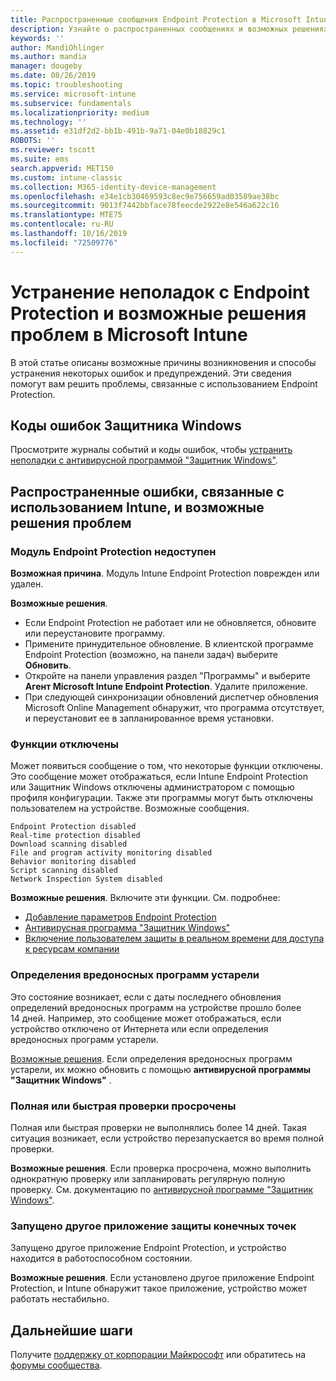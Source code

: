 ```yaml
---
title: Распространенные сообщения Endpoint Protection в Microsoft Intune в Azure | Документация Майкрософт
description: Узнайте о распространенных сообщениях и возможных решениях проблем при использовании и устранении неполадок с Endpoint Protection и Защитником Windows в Microsoft Intune.
keywords: ''
author: MandiOhlinger
ms.author: mandia
manager: dougeby
ms.date: 08/26/2019
ms.topic: troubleshooting
ms.service: microsoft-intune
ms.subservice: fundamentals
ms.localizationpriority: medium
ms.technology: ''
ms.assetid: e31df2d2-bb1b-491b-9a71-04e0b18829c1
ROBOTS: ''
ms.reviewer: tscott
ms.suite: ems
search.appverid: MET150
ms.custom: intune-classic
ms.collection: M365-identity-device-management
ms.openlocfilehash: e34e1cb30469593c8ec9e756659ad03589ae38bc
ms.sourcegitcommit: 9013f7442bbface78feecde2922e8e546a622c16
ms.translationtype: MTE75
ms.contentlocale: ru-RU
ms.lasthandoff: 10/16/2019
ms.locfileid: "72509776"
---
```

# <a name="endpoint-protection-issues-and-possible-solutions-in-microsoft-intune"></a>Устранение неполадок с Endpoint Protection и возможные решения проблем в Microsoft Intune

В этой статье описаны возможные причины возникновения и способы устранения некоторых ошибок и предупреждений. Эти сведения помогут вам решить проблемы, связанные с использованием Endpoint Protection.

## <a name="windows-defender-error-codes"></a>Коды ошибок Защитника Windows

Просмотрите журналы событий и коды ошибок, чтобы [устранить неполадки с антивирусной программой "Защитник Windows"](https://docs.microsoft.com/windows/security/threat-protection/windows-defender-antivirus/troubleshoot-windows-defender-antivirus).

## <a name="common-intune-errors-and-possible-resolutions"></a>Распространенные ошибки, связанные с использованием Intune, и возможные решения проблем

### <a name="endpoint-protection-engine-unavailable"></a>Модуль Endpoint Protection недоступен

**Возможная причина**. Модуль Intune Endpoint Protection поврежден или удален.

**Возможные решения**.

- Если Endpoint Protection не работает или не обновляется, обновите или переустановите программу.
- Примените принудительное обновление. В клиентской программе Endpoint Protection (возможно, на панели задач) выберите **Обновить**.
- Откройте на панели управления раздел "Программы" и выберите **Агент Microsoft Intune Endpoint Protection**. Удалите приложение.
- При следующей синхронизации обновлений диспетчер обновления Microsoft Online Management обнаружит, что программа отсутствует, и переустановит ее в запланированное время установки.

### <a name="features-are-disabled"></a>Функции отключены

Может появиться сообщение о том, что некоторые функции отключены. Это сообщение может отображаться, если Intune Endpoint Protection или Защитник Windows отключены администратором с помощью профиля конфигурации. Также эти программы могут быть отключены пользователем на устройстве. Возможные сообщения.

`Endpoint Protection disabled`  
`Real-time protection disabled`  
`Download scanning disabled`  
`File and program activity monitoring disabled`  
`Behavior monitoring disabled`  
`Script scanning disabled`  
`Network Inspection System disabled`  

**Возможные решения**. Включите эти функции. См. подробнее:

- [Добавление параметров Endpoint Protection](../protect/endpoint-protection-configure.md)
- [Антивирусная программа "Защитник Windows"](../configuration/device-restrictions-windows-10.md#microsoft-defender-antivirus)
- [Включение пользователем защиты в реальном времени для доступа к ресурсам компании](/intune-user-help/turn-on-defender-windows)

### <a name="malware-definitions-out-of-date"></a>Определения вредоносных программ устарели

Это состояние возникает, если с даты последнего обновления определений вредоносных программ на устройстве прошло более 14 дней. Например, это сообщение может отображаться, если устройство отключено от Интернета или если определения вредоносных программ устарели.

[Возможные решения](../configuration/device-restrictions-windows-10.md#microsoft-defender-antivirus). Если определения вредоносных программ устарели, их можно обновить с помощью **антивирусной программы "Защитник Windows"** .

### <a name="full-scan-overdue-or-quick-scan-overdue"></a>Полная или быстрая проверки просрочены

Полная или быстрая проверки не выполнялись более 14 дней. Такая ситуация возникает, если устройство перезапускается во время полной проверки.

**Возможные решения**. Если проверка просрочена, можно выполнить однократную проверку или запланировать регулярную полную проверку. См. документацию по [антивирусной программе "Защитник Windows"](../configuration/device-restrictions-windows-10.md#microsoft-defender-antivirus).

### <a name="another-endpoint-protection-application-running"></a>Запущено другое приложение защиты конечных точек

Запущено другое приложение Endpoint Protection, и устройство находится в работоспособном состоянии.

**Возможные решения**. Если установлено другое приложение Endpoint Protection, и Intune обнаружит такое приложение, устройство может работать нестабильно.

## <a name="next-steps"></a>Дальнейшие шаги

Получите [поддержку от корпорации Майкрософт](get-support.md) или обратитесь на [форумы сообщества](https://social.technet.microsoft.com/Forums/en-US/home?category=microsoftintune).
